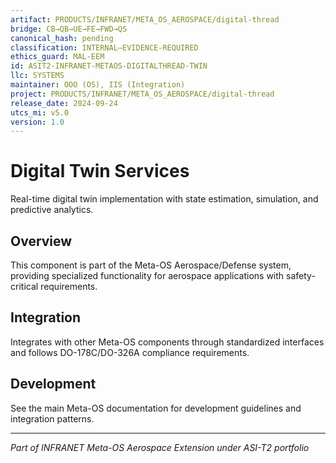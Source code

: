 ```yaml
---
artifact: PRODUCTS/INFRANET/META_OS_AEROSPACE/digital-thread
bridge: CB→QB→UE→FE→FWD→QS
canonical_hash: pending
classification: INTERNAL–EVIDENCE-REQUIRED
ethics_guard: MAL-EEM
id: ASIT2-INFRANET-METAOS-DIGITALTHREAD-TWIN
llc: SYSTEMS
maintainer: OOO (OS), IIS (Integration)
project: PRODUCTS/INFRANET/META_OS_AEROSPACE/digital-thread
release_date: 2024-09-24
utcs_mi: v5.0
version: 1.0
---
```


# Digital Twin Services

Real-time digital twin implementation with state estimation, simulation, and predictive analytics.

## Overview

This component is part of the Meta-OS Aerospace/Defense system, providing specialized functionality for aerospace applications with safety-critical requirements.

## Integration

Integrates with other Meta-OS components through standardized interfaces and follows DO-178C/DO-326A compliance requirements.

## Development

See the main Meta-OS documentation for development guidelines and integration patterns.

---

*Part of INFRANET Meta-OS Aerospace Extension under ASI-T2 portfolio*